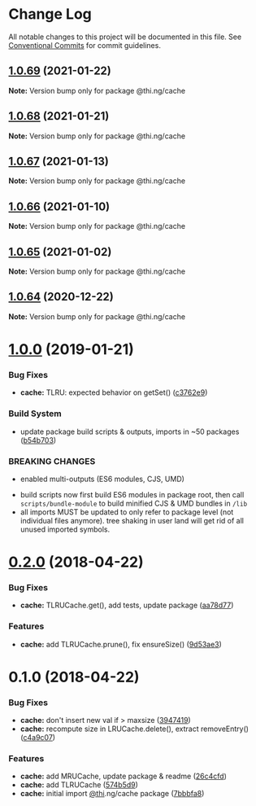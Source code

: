 # Change Log

All notable changes to this project will be documented in this file.
See [Conventional Commits](https://conventionalcommits.org) for commit guidelines.

## [1.0.69](https://github.com/thi-ng/umbrella/compare/@thi.ng/cache@1.0.68...@thi.ng/cache@1.0.69) (2021-01-22)

**Note:** Version bump only for package @thi.ng/cache





## [1.0.68](https://github.com/thi-ng/umbrella/compare/@thi.ng/cache@1.0.67...@thi.ng/cache@1.0.68) (2021-01-21)

**Note:** Version bump only for package @thi.ng/cache





## [1.0.67](https://github.com/thi-ng/umbrella/compare/@thi.ng/cache@1.0.66...@thi.ng/cache@1.0.67) (2021-01-13)

**Note:** Version bump only for package @thi.ng/cache





## [1.0.66](https://github.com/thi-ng/umbrella/compare/@thi.ng/cache@1.0.65...@thi.ng/cache@1.0.66) (2021-01-10)

**Note:** Version bump only for package @thi.ng/cache





## [1.0.65](https://github.com/thi-ng/umbrella/compare/@thi.ng/cache@1.0.64...@thi.ng/cache@1.0.65) (2021-01-02)

**Note:** Version bump only for package @thi.ng/cache





## [1.0.64](https://github.com/thi-ng/umbrella/compare/@thi.ng/cache@1.0.63...@thi.ng/cache@1.0.64) (2020-12-22)

**Note:** Version bump only for package @thi.ng/cache





# [1.0.0](https://github.com/thi-ng/umbrella/compare/@thi.ng/cache@0.2.40...@thi.ng/cache@1.0.0) (2019-01-21)

### Bug Fixes

* **cache:** TLRU: expected behavior on getSet() ([c3762e9](https://github.com/thi-ng/umbrella/commit/c3762e9))

### Build System

* update package build scripts & outputs, imports in ~50 packages ([b54b703](https://github.com/thi-ng/umbrella/commit/b54b703))

### BREAKING CHANGES

* enabled multi-outputs (ES6 modules, CJS, UMD)

- build scripts now first build ES6 modules in package root, then call
  `scripts/bundle-module` to build minified CJS & UMD bundles in `/lib`
- all imports MUST be updated to only refer to package level
  (not individual files anymore). tree shaking in user land will get rid of
  all unused imported symbols.

<a name="0.2.0"></a>
# [0.2.0](https://github.com/thi-ng/umbrella/compare/@thi.ng/cache@0.1.0...@thi.ng/cache@0.2.0) (2018-04-22)

### Bug Fixes

* **cache:** TLRUCache.get(), add tests, update package ([aa78d77](https://github.com/thi-ng/umbrella/commit/aa78d77))

### Features

* **cache:** add TLRUCache.prune(), fix ensureSize() ([9d53ae3](https://github.com/thi-ng/umbrella/commit/9d53ae3))

<a name="0.1.0"></a>
# 0.1.0 (2018-04-22)

### Bug Fixes

* **cache:** don't insert new val if > maxsize ([3947419](https://github.com/thi-ng/umbrella/commit/3947419))
* **cache:** recompute size in LRUCache.delete(), extract removeEntry() ([c4a9c07](https://github.com/thi-ng/umbrella/commit/c4a9c07))

### Features

* **cache:** add MRUCache, update package & readme ([26c4cfd](https://github.com/thi-ng/umbrella/commit/26c4cfd))
* **cache:** add TLRUCache ([574b5d9](https://github.com/thi-ng/umbrella/commit/574b5d9))
* **cache:** initial import [@thi](https://github.com/thi).ng/cache package ([7bbbfa8](https://github.com/thi-ng/umbrella/commit/7bbbfa8))
